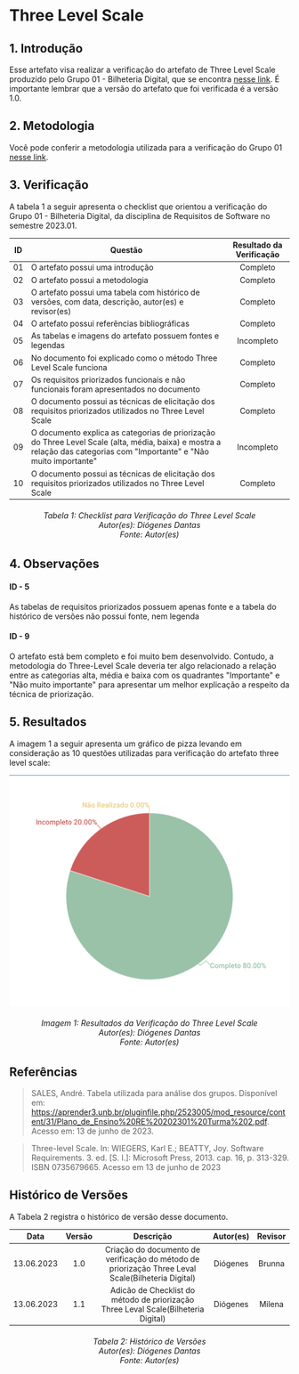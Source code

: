 # Three Level Scale
## 1. Introdução
Esse artefato visa realizar a verificação do artefato de Three Level Scale produzido pelo Grupo 01 - Bilheteria Digital, que se encontra [nesse link](https://requisitos-de-software.github.io/2023.1-BilheteriaDigital/elicitacao/priorizacao/threeLvlScale/).
É importante lembrar que a versão do artefato que foi verificada é a versão 1.0.

## 2. Metodologia
Você pode conferir a metodologia utilizada para a verificação do Grupo 01 [nesse link](https://requisitos-de-software.github.io/2023.1-Twitch/verificacao_grupo01/planejamento/).

## 3. Verificação

A tabela 1 a seguir apresenta o checklist que orientou a verificação do Grupo 01 - Bilheteria Digital, da disciplina de Requisitos de Software no semestre 2023.01.

| ID |Questão| Resultado da Verificação |
| :---: | --- | :---: |
| 01 | O artefato possui uma introdução | Completo |
| 02 | O artefato possui a metodologia  | Completo |
| 03 | O artefato possui uma tabela com histórico de versões, com data, descrição, autor(es) e revisor(es)  | Completo |
| 04 | O artefato possui referências bibliográficas  | Completo |
| 05 | As tabelas e imagens do artefato possuem fontes e legendas | Incompleto |
| 06 | No documento foi explicado como o método Three Level Scale funciona | Completo |
| 07 | Os requisitos priorizados funcionais e não funcionais foram apresentados no documento | Completo |
| 08 | O documento possui as técnicas de elicitação dos requisitos priorizados utilizados no Three Level Scale | Completo |
| 09 | O documento explica as categorias de priorização do Three Level Scale (alta, média, baixa) e mostra a relação das categorias com "Importante" e "Não muito importante" | Incompleto|
| 10 | O documento possui as técnicas de elicitação dos requisitos priorizados utilizados no Three Level Scale | Completo |

<h6 align = "center"> Tabela 1: Checklist para Verificação do Three Level Scale
<br> Autor(es): Diógenes Dantas
<br>Fonte: Autor(es)</h6>

## 4. Observações

#### ID - 5

As tabelas de requisitos priorizados possuem apenas fonte e a tabela do histórico de versões não possui fonte, nem legenda 

#### ID - 9

O artefato está bem completo e foi muito bem desenvolvido. Contudo, a metodologia do Three-Level Scale deveria ter algo relacionado a relação entre as categorias alta, média e baixa com os quadrantes "Importante" e "Não muito importante" para apresentar um melhor explicação a respeito da técnica de priorização.

## 5. Resultados
A imagem 1 a seguir apresenta um gráfico de pizza levando em consideração as 10 questões utilizadas para verificação do artefato three level scale:

![Resultados Three-Level Scale](./imagens_verifica01/threelevelscale.png)
<h6 align = "center"> Imagem 1: Resultados da Verificação do Three Level Scale
<br> Autor(es): Diógenes Dantas
<br>Fonte: Autor(es)</h6>

## Referências

>SALES, André. Tabela utilizada para análise dos grupos. Disponível em: https://aprender3.unb.br/pluginfile.php/2523005/mod_resource/content/31/Plano_de_Ensino%20RE%20202301%20Turma%202.pdf. Acesso em: 13 de junho de 2023.

>Three-level Scale. In: WIEGERS, Karl E.; BEATTY, Joy. Software Requirements. 3. ed. [S. l.]: Microsoft Press, 2013. cap. 16, p. 313-329. ISBN 0735679665. Acesso em 13 de junho de 2023



## Histórico de Versões

A Tabela 2 registra o histórico de versão desse documento.

|    Data    | Versão | Descrição                                                                      | Autor(es)  | Revisor  |
| :--------: | :----: | :----------------------------------------------------------------------------: | :--------: | :------: |
| 13.06.2023 | 1.0    | Criação do documento de verificação do método de priorização Three Leval Scale(Bilheteria Digital) |   Diógenes  |  Brunna  |
| 13.06.2023 | 1.1   | Adicão de Checklist do método de priorização Three Leval Scale(Bilheteria Digital) |  Diógenes |  Milena  |



<h6 align = "center"> Tabela 2: Histórico de Versões
<br> Autor(es): Diógenes Dantas
<br>Fonte: Autor(es)</h6>
